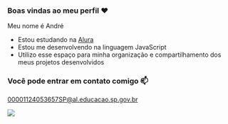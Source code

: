 ### Boas vindas ao meu perfil ❤️

Meu nome é André
- Estou estudando na [Alura](https://www.alura.com.br)
- Estou me desenvolvendo na linguagem JavaScript
- Utilizo esse espaço para minha organização e compartilhamento dos meus projetos desenvolvidos

### Você pode entrar em contato comigo 📫

00001124053657SP@al.educacao.sp.gov.br


![](https://media1.tenor.com/m/tBkzk_5sfJ4AAAAC/lion-roar.gif)
